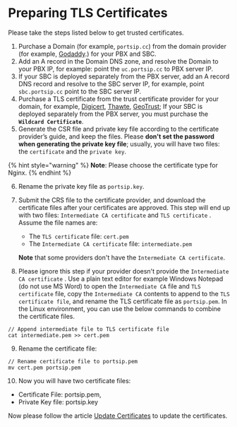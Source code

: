 # Preparing TLS Certificates

Please take the steps listed below to get trusted certificates.

1. Purchase a Domain (for example, `portsip.cc`) from the domain provider (for example, [Godaddy](https://www.godaddy.com/).) for your PBX and SBC.&#x20;
2. Add an A record in the Domain DNS zone, and resolve the Domain to your PBX IP, for example: point the `uc.portsip.cc` to PBX server IP.
3. If your SBC is deployed separately from the PBX server, add an A record DNS record and resolve to the SBC server IP, for example, point `sbc.portsip.cc` point to the SBC server IP.
4. Purchase a TLS certificate from the trust certificate provider for your domain, for example, [Digicert](https://www.digicert.com/), [Thawte](https://www.thawte.com/), [GeoTrust](https://www.geotrust.com/); If your SBC is deployed separately from the PBX server, you must purchase the **`Wildcard Certificate`**.
5. Generate the CSR file and private key file according to the certificate provider’s guide, and keep the files. Please **don't set the password when generating the private key file**; usually, you will have two files: the `certificate` and the `private key`.&#x20;

{% hint style="warning" %}
**Note**: Please choose the certificate type for Nginx.
{% endhint %}

6. Rename the private key file as `portsip.key`.&#x20;
7.  Submit the CRS file to the certificate provider, and download the certificate files after your certificates are approved. This step will end up with two files: `Intermediate CA certificate` and `TLS certificate` . Assume the file names are:

    * The  `TLS certificate` file: `cert.pem`
    * The  `Intermediate CA certificate` file: `intermediate.pem`&#x20;

    **Note** that some providers don't have the `Intermediate CA certificate`.&#x20;
8. Please ignore this step if your provider doesn't provide the `Intermediate CA certificate` . Use a plain text editor for example Windows Notepad (do not use MS Word) to open the `Intermediate CA` file and `TLS certificate` file, copy the `Intermediate CA` contents to append to the `TLS certificate file`, and rename the TLS certificate file as `portsip.pem`. In the Linux environment, you can use the below commands to combine the certificate files.&#x20;

```
// Append intermediate file to TLS certificate file
cat intermediate.pem >> cert.pem
```

9. Rename the certificate file:

```
// Rename certificate file to portsip.pem
mv cert.pem portsip.pem
```

10. Now you will have two certificate files:

* Certificate File: portsip.pem,
* Private Key file: portsip.key

Now please follow the article [Update Certificates](update-certificates.md) to update the certificates.&#x20;

